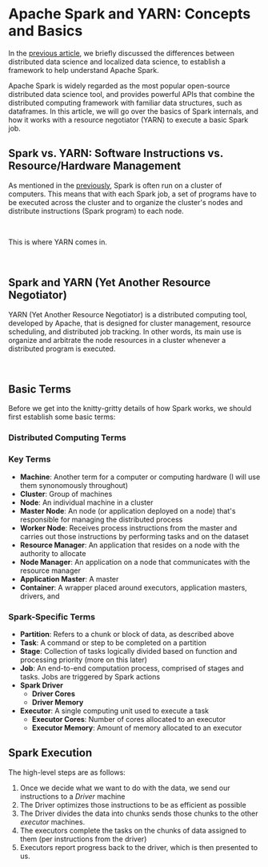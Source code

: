# Apache Spark and YARN: Concepts and Basics

In the [previous article](link_to_Part_I_article), we briefly discussed the differences between distributed data science and localized data science, to establish a framework to help understand Apache Spark.

Apache Spark is widely regarded as the most popular open-source distributed data science tool, and provides powerful APIs that combine the distributed computing framework with familiar data structures, such as dataframes. In this article, we will go over the basics of Spark internals, and how it works with a resource negotiator (YARN) to execute a basic Spark job.

## Spark vs. YARN: Software Instructions vs. Resource/Hardware Management
As mentioned in the [previously](link_to_Part_I_article), Spark is often run on a cluster of computers. This means that with each Spark job, a set of programs have to be executed across the cluster and to organize the cluster's nodes and distribute instructions (Spark program) to each node.

<br>

This is where YARN comes in.

<br>

## Spark and YARN (Yet Another Resource Negotiator)

YARN (Yet Another Resource Negotiator) is a distributed  computing tool, developed by Apache, that is designed for cluster management, resource scheduling, and distributed job tracking. In other words, its main use is organize and arbitrate the node resources in a cluster whenever a distributed program is executed. 

<br>

## Basic Terms

Before we get into the knitty-gritty details of how Spark works, we should first establish some basic terms:

### Distributed Computing Terms
### Key Terms
- <Strong>Machine</Strong>: Another term for a computer or computing hardware (I will use them synonomously throughout)
- <Strong>Cluster</Strong>: Group of machines
- <Strong>Node</Strong>: An individual machine in a cluster
- <Strong>Master Node</Strong>: An node (or application deployed on a node) that's responsible for managing the distributed process
- <Strong>Worker Node</Strong>: Receives process instructions from the master and carries out those instructions by performing tasks and on the dataset
- <strong>Resource Manager</strong>: An application that resides on a node with the authority to allocate 
- <strong>Node Manager</strong>: An application on a node that communicates with the resource manager
- <strong>Application Master</strong>: A master
- <strong>Container</strong>: A wrapper placed around executors, application masters, drivers, and 

### Spark-Specific Terms
- <strong>Partition</strong>: Refers to a chunk or block of data, as described above
- <strong>Task</strong>: A command or step to be completed on a partition
- <strong>Stage</strong>: Collection of tasks logically divided based on function and processing priority (more on this later)
- <strong>Job</strong>: An end-to-end computation process, comprised of stages and tasks. Jobs are triggered by Spark actions 
- <strong>Spark Driver</strong>
    - <strong>Driver Cores</strong>
    - <strong>Driver Memory</strong>
- <strong>Executor</strong>: A single computing unit used to execute a task
    - <strong>Executor Cores</strong>: Number of cores allocated to an executor
    - <strong>Executor Memory</strong>: Amount of memory allocated to an executor


## Spark Execution

The high-level steps are as follows:

1. Once we decide what we want to do with the data, we send our instructions to a *Driver* machine
2. The Driver optimizes those instructions to be as efficient as possible
2. The Driver divides the data into chunks sends those chunks to the other *executor* machines. 
3. The executors complete the tasks on the chunks of data assigned to them (per instructions from the driver)
4. Executors report progress back to the driver, which is then presented to us.
